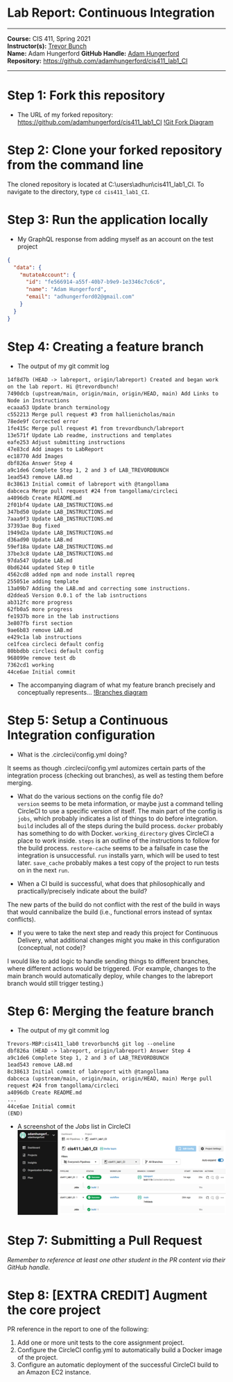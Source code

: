 # Lab Report: Continuous Integration
___
**Course:** CIS 411, Spring 2021  
**Instructor(s):** [Trevor Bunch](https://github.com/trevordbunch)  
**Name:** Adam Hungerford 
**GitHub Handle:** [Adam Hungerford](https://github.com/adamhungerford)  
**Repository:** https://github.com/adamhungerford/cis411_lab1_CI
___

# Step 1: Fork this repository
- The URL of my forked repository: https://github.com/adamhungerford/cis411_lab1_CI
[!Git Fork Diagram](../assets/gitForkDiagram.png)

# Step 2: Clone your forked repository from the command line  
The cloned repository is located at C:\users\adhun\cis411_lab1_CI.
To navigate to the directory, type `cd cis411_lab1_CI`.

# Step 3: Run the application locally
- My GraphQL response from adding myself as an account on the test project
``` json
{
  "data": {
    "mutateAccount": {
      "id": "fe566914-a55f-40b7-b9e9-1e3346c7c6c6",
      "name": "Adam Hungerford",
      "email": "adhungerford02@gmail.com"
    }
  }
}
```

# Step 4: Creating a feature branch
- The output of my git commit log
```
14f8d7b (HEAD -> labreport, origin/labreport) Created and began work on the lab report. Hi @trevordbunch!
7490dcb (upstream/main, origin/main, origin/HEAD, main) Add Links to Node in Instructions
ecaaa53 Update branch terminology
c552213 Merge pull request #3 from hallienicholas/main
78ede9f Corrected error
1fe415c Merge pull request #1 from trevordbunch/labreport
13e571f Update Lab readme, instructions and templates
eafe253 Adjust submitting instructions
47e83cd Add images to LabReport
ec18770 Add Images
dbf826a Answer Step 4
a9c1de6 Complete Step 1, 2 and 3 of LAB_TREVORDBUNCH
1ead543 remove LAB.md
8c38613 Initial commit of labreport with @tangollama
dabceca Merge pull request #24 from tangollama/circleci
a4096db Create README.md
2f01bf4 Update LAB_INSTRUCTIONS.md
347bd50 Update LAB_INSTRUCTIONS.md
7aaa9f3 Update LAB_INSTRUCTIONS.md
37393ae Bug fixed
1949d2a Update LAB_INSTRUCTIONS.md
d36ad90 Update LAB.md
59ef18a Update LAB_INSTRUCTIONS.md
37be3c8 Update LAB_INSTRUCTIONS.md
97da547 Update LAB.md
0bd6244 updated Step 0 title
4562cd8 added npm and node install repreq
255051e adding template
13a09b7 Adding the LAB.md and correcting some instructions.
d2ddea5 Version 0.0.1 of the lab isntructions
ab312fc more progress
62fb0a5 more progress
fe1937b more in the lab instructions
3e807fb first section
9ae6b83 remove LAB.md
e429c1a lab instructions
ce1fcea circleci default config
80bbdbb circleci default config
968099e remove test db
7362cd1 working
44ce6ae Initial commit
```
- The accompanying diagram of what my feature branch precisely and conceptually represents...
[!Branches diagram](../assets/branchesDiagram)

# Step 5: Setup a Continuous Integration configuration
- What is the .circleci/config.yml doing?  

It seems as though .circleci/config.yml automizes certain parts of the integration process (checking out branches), as well as testing them before merging. 

- What do the various sections on the config file do?  
`version` seems to be meta information, or maybe just a command telling CircleCI to use a specific version of itself. The main part of the config is `jobs`, which probably indicates a list of things to do before integration. `build` includes all of the steps during the build process. `docker` probably has something to do with Docker. `working_directory` gives CircleCI a place to work inside. `steps` is an outline of the instructions to follow for the build process. `restore-cache` seems to be a failsafe in case the integration is unsuccessful. `run` installs yarn, which will be used to test later. `save_cache` probably makes a test copy of the project to run tests on in the next `run`.

- When a CI build is successful, what does that philosophically and practically/precisely indicate about the build?  

The new parts of the build do not conflict with the rest of the build in ways that would cannibalize the build (i.e., functional errors instead of syntax conflicts). 

- If you were to take the next step and ready this project for Continuous Delivery, what additional changes might you make in this configuration (conceptual, not code)?  

I would like to add logic to handle sending things to different branches, where different actions would be triggered. (For example, changes to the main branch would automatically deploy, while changes to the labreport branch would still trigger testing.)
   

# Step 6: Merging the feature branch
* The output of my git commit log
```
Trevors-MBP:cis411_lab0 trevorbunch$ git log --oneline
dbf826a (HEAD -> labreport, origin/labreport) Answer Step 4
a9c1de6 Complete Step 1, 2 and 3 of LAB_TREVORDBUNCH
1ead543 remove LAB.md
8c38613 Initial commit of labreport with @tangollama
dabceca (upstream/main, origin/main, origin/HEAD, main) Merge pull request #24 from tangollama/circleci
a4096db Create README.md
...
44ce6ae Initial commit
(END)
```

* A screenshot of the _Jobs_ list in CircleCI
![CircleCI Success](../assets/circleci_success.png)

# Step 7: Submitting a Pull Request
_Remember to reference at least one other student in the PR content via their GitHub handle._



# Step 8: [EXTRA CREDIT] Augment the core project
PR reference in the report to one of the following:
1. Add one or more unit tests to the core assignment project. 
2. Configure the CircleCI config.yml to automatically build a Docker image of the project.
3. Configure an automatic deployment of the successful CircleCI build to an Amazon EC2 instance.
